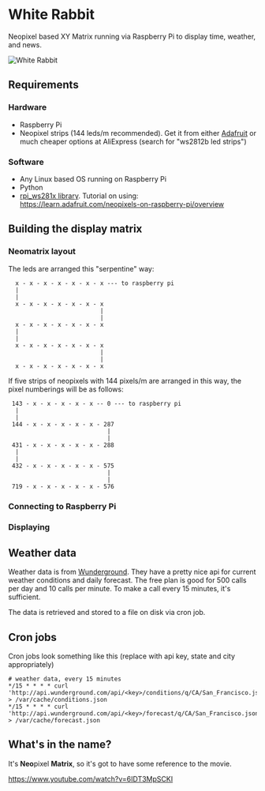 # White Rabbit

Neopixel based XY Matrix running via Raspberry Pi to display time, weather, and news.

![White Rabbit](https://github.com/jwalanta/whiterabbit/raw/master/whiterabbit.jpg)

## Requirements

### Hardware
- Raspberry Pi
- Neopixel strips (144 leds/m recommended). Get it from either [Adafruit](https://www.adafruit.com/product/1506) or much cheaper options at AliExpress (search for "ws2812b led strips")

### Software
- Any Linux based OS running on Raspberry Pi
- Python
- [rpi_ws281x library](https://github.com/jgarff/rpi_ws281x). Tutorial on using: https://learn.adafruit.com/neopixels-on-raspberry-pi/overview

## Building the display matrix

### Neomatrix layout

The leds are arranged this "serpentine" way:

```
  x - x - x - x - x - x - x --- to raspberry pi
  |
  |
  x - x - x - x - x - x - x 
                          |
                          |
  x - x - x - x - x - x - x 
  |
  |
  x - x - x - x - x - x - x 
                          |
                          |
  x - x - x - x - x - x - x 
```

If five strips of neopixels with 144 pixels/m are arranged in this way, the pixel numberings will be as follows:

```
 143 - x - x - x - x - x -- 0 --- to raspberry pi
  |
  |
 144 - x - x - x - x - x - 287
                            |
                            |
 431 - x - x - x - x - x - 288
  |	
  |
 432 - x - x - x - x - x - 575
                            |
                            |
 719 - x - x - x - x - x - 576

```

### Connecting to Raspberry Pi

### Displaying 

## Weather data

Weather data is from [Wunderground](https://www.wunderground.com/weather/api/d/docs). They have a pretty nice api for current weather conditions and daily forecast. The free plan is good for 500 calls per day and 10 calls per minute. To make a call every 15 minutes, it's sufficient.

The data is retrieved and stored to a file on disk via cron job.

## Cron jobs

Cron jobs look something like this (replace <key> with api key, state and city appropriately)
```
# weather data, every 15 minutes
*/15 * * * * curl 'http://api.wunderground.com/api/<key>/conditions/q/CA/San_Francisco.json' > /var/cache/conditions.json
*/15 * * * * curl 'http://api.wunderground.com/api/<key>/forecast/q/CA/San_Francisco.json' > /var/cache/forecast.json
```

## What's in the name?

It's **Neo**pixel **Matrix**, so it's got to have some reference to the movie.

https://www.youtube.com/watch?v=6IDT3MpSCKI

